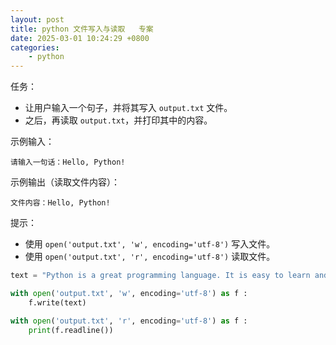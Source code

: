 ```yaml
---
layout: post
title: python 文件写入与读取   专案
date: 2025-03-01 10:24:29 +0800
categories:
    - python
---
```


任务：  
- 让用户输入一个句子，并将其写入 `output.txt` 文件。  
- 之后，再读取 `output.txt`，并打印其中的内容。  

示例输入：  
```
请输入一句话：Hello, Python!
```
示例输出（读取文件内容）：  
```
文件内容：Hello, Python!
```

提示：  
- 使用 `open('output.txt', 'w', encoding='utf-8')` 写入文件。  
- 使用 `open('output.txt', 'r', encoding='utf-8')` 读取文件。


```py
text = "Python is a great programming language. It is easy to learn and powerful."

with open('output.txt', 'w', encoding='utf-8') as f :
    f.write(text)

with open('output.txt', 'r', encoding='utf-8') as f :
    print(f.readline())
```